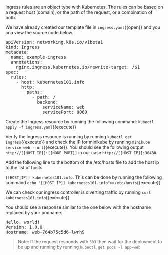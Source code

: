 Ingress rules are an object type with Kubernetes. The rules can be based on a request host (domain), or the path of the request, or a combination of both.

We have already created our template file in `ingress.yaml`{{open}} and you cna view the source code below.

<pre class="file"
data-filename="ingress.yaml"
data-target="replace">
apiVersion: networking.k8s.io/v1beta1
kind: Ingress
metadata:
  name: example-ingress
  annotations:
    nginx.ingress.kubernetes.io/rewrite-target: /$1
spec:
  rules:
    - host: kubernetes101.info
      http:
        paths:
          - path: /
            backend:
              serviceName: web
              servicePort: 8080</pre>
          
Create the Ingress resource by running the following command:
`kubectl apply -f ingress.yaml`{{execute}}

Verify the ingress resource is running by running `kubectl get ingress`{{execute}} and check the IP for minikube by running `minikube service web --url`{{execute}}. You should see the following output
`http://[[HOST_IP]]:[[NODE_PORT]]` in our case  `http://[[HOST_IP]]:30480`.

Add the following line to the bottom of the /etc/hosts file to add the host ip to the list of hosts.

`[[HOST_IP]] kubernetes101.info`. This can be done by running the following command `echo "[[HOST_IP]] kubernetes101.info">>/etc/hosts`{{execute}}

We can check our ingress controller is diverting traffic by running
`curl kubernetes101.info`{{execute}}

You should see a response similar to the one below with the hostname replaced by your podname.

<pre>
Hello, world!
Version: 1.0.0
Hostname: web-764b75c5d6-lwrh9
</pre>
>Note: If the request responds with `503` then wait for the deployment to be up and running by running `kubectl get pods -l app=web`